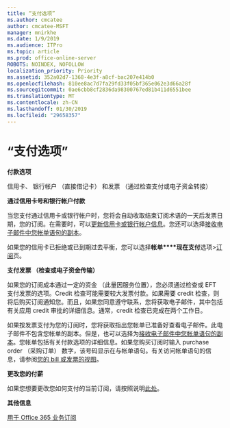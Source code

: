 ```yaml
---
title: “支付选项”
ms.author: cmcatee
author: cmcatee-MSFT
manager: mnirkhe
ms.date: 1/9/2019
ms.audience: ITPro
ms.topic: article
ms.prod: office-online-server
ROBOTS: NOINDEX, NOFOLLOW
localization_priority: Priority
ms.assetid: 352a02d7-1368-4e3f-a8cf-bac207e414b0
ms.openlocfilehash: 810ee8ac7d7fa29fd33f05bf365e062e3d66a28f
ms.sourcegitcommit: 0ae6cbb8cf2836da98300767ed81b411d6551bee
ms.translationtype: MT
ms.contentlocale: zh-CN
ms.lasthandoff: 01/30/2019
ms.locfileid: "29658357"
---
```

# <a name="payment-options"></a>“支付选项”

 **付款选项**
  
信用卡、 银行帐户 （直接借记卡） 和发票 （通过检查支付或电子资金转接）
  
 **通过信用卡号和银行帐户付款**
  
当您支付通过信用卡或银行帐户时，您将会自动收取结束订阅术语的一天后发票日期，您的订阅。在需要时，可以[更新信用卡或银行帐户信息](https://docs.microsoft.com/office365/admin/subscriptions-and-billing/add-update-or-remove-credit-card-or-bank-account?view=o365-worldwide)。您还可以选择[接收电子邮件中您帐单语句的副本](https://docs.microsoft.com/office365/admin/subscriptions-and-billing/pay-for-your-subscription?view=o365-worldwide#receive-a-copy-of-your-billing-statement-in-email)。
  
如果您的信用卡已拒绝或已到期过去平衡，您可以选择**帐单****现在支付**选项\>[订阅](https://portal.office.com/adminportal/home#/subscriptions)页。 
  
 **支付发票 （检查或电子资金传输）**
  
如果您的订阅成本通过一定的资金 （此量因服务位置），您必须通过检查或 EFT 支付发票的选项。Credit 检查可能需要较大发票付款。如果需要 credit 检查，则将后购买订阅通知您。而且，如果您同意遵守联系，您将获取电子邮件，其中包括有关应用 credit 审批的详细信息。通常，credit 检查已完成在两个工作日。
  
如果按发票支付为您的订阅时，您将获取指出您帐单已准备好查看电子邮件。此电子邮件不包含您帐单的副本。但是，也可以选择为[接收电子邮件中您帐单语句的副本](https://docs.microsoft.com/office365/admin/subscriptions-and-billing/pay-for-your-subscription?view=o365-worldwide#receive-a-copy-of-your-billing-statement-in-email)。您帐单包括有关付款选项的详细信息。如果您购买订阅时输入 purchase order （采购订单） 数字，该号码显示在与帐单语句。有关访问帐单语句的信息，请参阅[您的 bill 或发票的视图](https://docs.microsoft.com/office365/admin/subscriptions-and-billing/view-your-bill-or-invoice?view=o365-worldwide)。
  
 **更改您的付薪**
  
如果您想要更改您如何支付的当前订阅，请按照说明[此处](https://docs.microsoft.com/office365/admin/subscriptions-and-billing/change-payment-method?view=o365-worldwide)。
  
 **其他信息**
  
[用于 Office 365 业务订阅](https://docs.microsoft.com/office365/admin/subscriptions-and-billing/pay-for-your-subscription?view=o365-worldwide)
  

